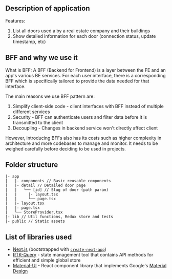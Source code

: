 ## Description of application
Features:
1. List all doors used a by a real estate company and their buildings
2. Show detailed information for each door (connection status, update timestamp, etc)

## BFF and why we use it
What is BFF:
A BFF (Backend for Frontend) is a layer between the FE and an app's various BE services. For each user interface, there is a corresponding BFF which is specifically tailored to provide the data needed for that interface.

The main reasons we use BFF pattern are:
1. Simplify client-side code - client interfaces with BFF instead of multiple different services
2. Security - BFF can authenticate users and filter data before it is transmitted to the client
3. Decoupling - Changes in backend service won't directly affect client

However, introducing BFFs also has its costs such as higher complexity in architecture and more codebases to manage and monitor. It needs to be weighed carefully before deciding to be used in projects.

## Folder structure
```
|- app
|   |- components // Basic reusable components
|   |- detail // Detailed door page
|   |   └── [id] // Slug of door (path param)
|   |     |- layout.tsx
|   |     └── page.tsx
|   |- layout.tsx
|   |- page.tsx
|   └── StoreProvider.tsx
|- lib // Util functions, Redux store and tests
|- public // Static assets
```

## List of libraries used
- [Next.js](https://nextjs.org/) (bootstrapped with [`create-next-app`](https://github.com/vercel/next.js/tree/canary/packages/create-next-app))
- [RTK-Query](https://redux-toolkit.js.org/) - state management tool that contains API methods for efficient and simple global store
- [Material-UI](https://mui.com/material-ui/) - React component library that implements Google's [Material Design](https://m2.material.io/)

